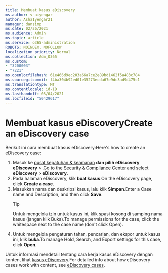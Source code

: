 ```yaml
---
title: Membuat kasus eDiscovery
ms.author: v-aiyengar
author: AshaIyengar21
manager: dansimp
ms.date: 02/26/2021
ms.audience: Admin
ms.topic: article
ms.service: o365-administration
ROBOTS: NOINDEX, NOFOLLOW
localization_priority: Normal
ms.collection: Adm_O365
ms.custom:
- "3200003"
- "7221"
ms.openlocfilehash: 61e466d9ec203a66a7ce2e89bd1462f5a483c784
ms.sourcegitcommit: f4ba304b92ed01e35273ecda67e9dc3ad9d475c1
ms.translationtype: MT
ms.contentlocale: id-ID
ms.lasthandoff: 03/04/2021
ms.locfileid: "50429617"
---
```

# <a name="create-an-ediscovery-case"></a><span data-ttu-id="cd40b-102">Membuat kasus eDiscovery</span><span class="sxs-lookup"><span data-stu-id="cd40b-102">Create an eDiscovery case</span></span>

<span data-ttu-id="cd40b-103">Berikut ini cara membuat kasus eDiscovery:</span><span class="sxs-lookup"><span data-stu-id="cd40b-103">Here's how to create an eDiscovery case:</span></span>

1. <span data-ttu-id="cd40b-104">Masuk ke [pusat kepatuhan & keamanan](https://go.microsoft.com/fwlink/p/?linkid=2077143) **dan pilih eDiscovery eDiscovery**  >  .</span><span class="sxs-lookup"><span data-stu-id="cd40b-104">Go to the [Security & Compliance Center](https://go.microsoft.com/fwlink/p/?linkid=2077143) and select **eDiscovery** > **eDiscovery**.</span></span>
1. <span data-ttu-id="cd40b-105">Pada halaman eDiscovery, klik **buat kasus**.</span><span class="sxs-lookup"><span data-stu-id="cd40b-105">On the eDiscovery page, click **Create a case**.</span></span>
1. <span data-ttu-id="cd40b-106">Masukkan nama dan deskripsi kasus, lalu klik **Simpan**.</span><span class="sxs-lookup"><span data-stu-id="cd40b-106">Enter a Case name and Description, and then click **Save**.</span></span>
    > [!TIP]
    ><span data-ttu-id="cd40b-107">Untuk mengelola izin untuk kasus ini, klik spasi kosong di samping nama kasus (jangan klik Buka).</span><span class="sxs-lookup"><span data-stu-id="cd40b-107">To manage permissions for the case, click the whitespace next to the case name (don't click Open).</span></span>
1. <span data-ttu-id="cd40b-108">Untuk mengelola pengaturan tahan, pencarian, dan ekspor untuk kasus ini, klik **buka**.</span><span class="sxs-lookup"><span data-stu-id="cd40b-108">To manage Hold, Search, and Export settings for this case, click **Open**.</span></span>

<span data-ttu-id="cd40b-109">Untuk informasi mendetail tentang cara kerja kasus eDiscovery dengan konten, lihat [kasus eDiscovery](https://go.microsoft.com/fwlink/?linkid=2101589).</span><span class="sxs-lookup"><span data-stu-id="cd40b-109">For detailed info about how eDiscovery cases work with content, see [eDiscovery cases](https://go.microsoft.com/fwlink/?linkid=2101589).</span></span>

